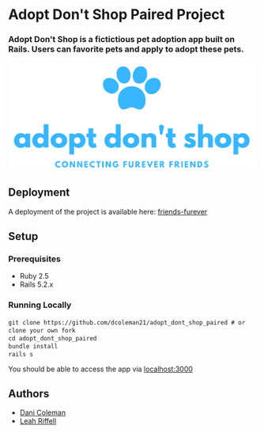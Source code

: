 # Adopt Don't Shop Paired Project

### Adopt Don't Shop is a fictictious pet adoption app built on Rails. Users can favorite pets and apply to adopt these pets.

![Logo](app/assets/images/logo.png)

## Deployment

A deployment of the project is available here: [friends-furever](https://friends-furever.herokuapp.com/)

## Setup

### Prerequisites

- Ruby 2.5
- Rails 5.2.x

### Running Locally

```shell
git clone https://github.com/dcoleman21/adopt_dont_shop_paired # or clone your own fork
cd adopt_dont_shop_paired
bundle install
rails s
```

You should be able to access the app via [localhost:3000](http://localhost:3000/)

## Authors
- [Dani Coleman](https://github.com/dcoleman21)
- [Leah Riffell](https://github.com/leahriffell)
